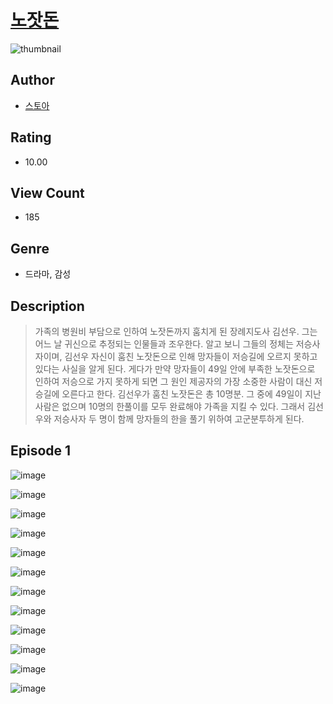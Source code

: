 # [노잣돈](https://comic.naver.com/challenge/list?titleId=810983)
![thumbnail](https://image-comic.pstatic.net/user_contents_data/challenge_comic/2023/05/25/347133/upload_3976786438781952309_480x623.jpeg)

## Author
- [스토아](https://comic.naver.com/artistTitle?id=347133)

## Rating
- 10.00

## View Count
- 185

## Genre
- 드라마, 감성

## Description
> 가족의 병원비 부담으로 인하여 노잣돈까지 훔치게 된 장례지도사 김선우. 그는 어느 날 귀신으로 추정되는 인물들과 조우한다. 알고 보니 그들의 정체는 저승사자이며, 김선우 자신이 훔친 노잣돈으로 인해 망자들이 저승길에 오르지 못하고 있다는 사실을 알게 된다. 게다가 만약 망자들이 49일 안에 부족한 노잣돈으로 인하여 저승으로 가지 못하게 되면 그 원인 제공자의 가장 소중한 사람이 대신 저승길에 오른다고 한다. 김선우가 훔친 노잣돈은 총 10명분. 그 중에 49일이 지난 사람은 없으며 10명의 한풀이를 모두 완료해야 가족을 지킬 수 있다. 그래서 김선우와 저승사자 두 명이 함께 망자들의 한을 풀기 위하여 고군분투하게 된다.


## Episode 1
![image](https://image-comic.pstatic.net/user_contents_data/challenge_comic/2023/05/25/347133/upload_3760559802781099059.jpeg)

![image](https://image-comic.pstatic.net/user_contents_data/challenge_comic/2023/05/25/347133/upload_3904675183456314721.jpeg)

![image](https://image-comic.pstatic.net/user_contents_data/challenge_comic/2023/05/25/347133/upload_3473511405119158374.jpeg)

![image](https://image-comic.pstatic.net/user_contents_data/challenge_comic/2023/05/25/347133/upload_3835204727343231074.jpeg)

![image](https://image-comic.pstatic.net/user_contents_data/challenge_comic/2023/05/25/347133/upload_4050769269795349555.jpeg)

![image](https://image-comic.pstatic.net/user_contents_data/challenge_comic/2023/05/25/347133/upload_3703425879308920165.jpeg)

![image](https://image-comic.pstatic.net/user_contents_data/challenge_comic/2023/05/25/347133/upload_4135823095568556855.jpeg)

![image](https://image-comic.pstatic.net/user_contents_data/challenge_comic/2023/05/25/347133/upload_3906090040843842916.jpeg)

![image](https://image-comic.pstatic.net/user_contents_data/challenge_comic/2023/05/25/347133/upload_3689402889219356467.jpeg)

![image](https://image-comic.pstatic.net/user_contents_data/challenge_comic/2023/05/25/347133/upload_3472668053944284004.jpeg)

![image](https://image-comic.pstatic.net/user_contents_data/challenge_comic/2023/05/25/347133/upload_3774632442740630840.jpeg)

![image](https://image-comic.pstatic.net/user_contents_data/challenge_comic/2023/05/25/347133/upload_3688840840473620578.jpeg)
